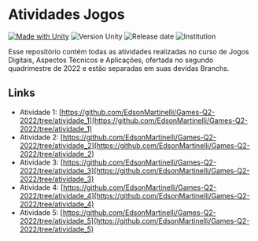 # Atividades Jogos

[![Made with Unity](https://img.shields.io/badge/Made%20with-Unity-57b9d3.svg?style=flat&logo=unity)](https://unity3d.com)
![Version Unity](https://img.shields.io/badge/Version-2020.3.28f1-57b9d3?style=flat&logo=unity)
![Release date](https://img.shields.io/badge/release%20date-2022-red)
![Institution](https://img.shields.io/badge/Institution-UFABC-brightgreen)

Esse repositório contém todas as atividades realizadas no curso de Jogos Digitais, Aspectos Técnicos e Aplicações, ofertada no segundo quadrimestre de 2022 e estão separadas em suas devidas Branchs.

## Links

- Atividade 1: [https://github.com/EdsonMartinelli/Games-Q2-2022/tree/atividade_1](https://github.com/EdsonMartinelli/Games-Q2-2022/tree/atividade_1)
- Atividade 2: [https://github.com/EdsonMartinelli/Games-Q2-2022/tree/atividade_2](https://github.com/EdsonMartinelli/Games-Q2-2022/tree/atividade_2)
- Atividade 3: [https://github.com/EdsonMartinelli/Games-Q2-2022/tree/atividade_3](https://github.com/EdsonMartinelli/Games-Q2-2022/tree/atividade_3)
- Atividade 4: [https://github.com/EdsonMartinelli/Games-Q2-2022/tree/atividade_4](https://github.com/EdsonMartinelli/Games-Q2-2022/tree/atividade_4)
- Atividade 5: [https://github.com/EdsonMartinelli/Games-Q2-2022/tree/atividade_5](https://github.com/EdsonMartinelli/Games-Q2-2022/tree/atividade_5)